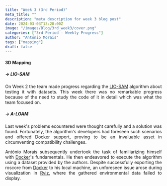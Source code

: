 ```yaml
---
title: "Week 3 (3rd Period)"
meta_title: ""
description: "meta description for week 3 blog post"
date: 2024-03-03T13:28:00Z
image: "/images/Blog/3rd_week3/cover.png"
categories: ["3rd Period - Weekly Progress"]
author: "António Morais"
tags: ["mapping"]
draft: false
---
```


#### 3D Mapping

##### → LIO-SAM
<div style="text-align: justify;">

On Week 2 the team made progress regarding the [LIO-SAM](https://github.com/TixiaoShan/LIO-SAM) algorithm about testing it with datasets. This week there was no remarkable progress because of the need to study the code of it in detail which was what the team focused on.
</div>

##### → A-LOAM
<div style="text-align: justify;">

Last week's problems ecountered were thought carefully and a solution was found. Fortunately, the algorithm's developers had foreseen such scenarios and offered [Docker](https://docs.docker.com/get-started/overview/) support, proving to be an invaluable asset in circumventing compatibility challenges.
</div>

<!-- António Morais proceeded to learn the basics of Docker and tried to run the algorithm with a dataset (provided by the authors) after exporting the roscore from Docker to his local machine but on [Rviz](http://wiki.ros.org/rviz) it wasn't showing the data gathered from the environment. The problem ocurring was that on the code of the algorithm, there were lines regarding `.frame_id`'s that had to be changed due to differences between the ROS's versions at stake: -->
<div style="text-align: justify;">

António Morais subsequently undertook the task of familiarizing himself with [Docker](https://docs.docker.com/get-started/overview/)'s fundamentals. He then endeavored to execute the algorithm using a dataset provided by the authors. Despite successfully exporting the roscore from [Docker](https://docs.docker.com/get-started/overview/) to his local machine, an unforeseen issue arose during visualization in [Rviz](http://wiki.ros.org/rviz), where the gathered environmental data failed to display.
</div>